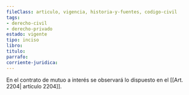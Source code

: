 ```yaml
---
fileClass: articulo, vigencia, historia-y-fuentes, codigo-civil
tags:
- derecho-civil
- derecho-privado
estado: vigente
tipo: inciso
libro:
titulo:
parrafo:
corriente-juridica:
---
```

En el contrato de mutuo a interés se observará lo dispuesto en el [[Art. 2204| artículo 2204]].